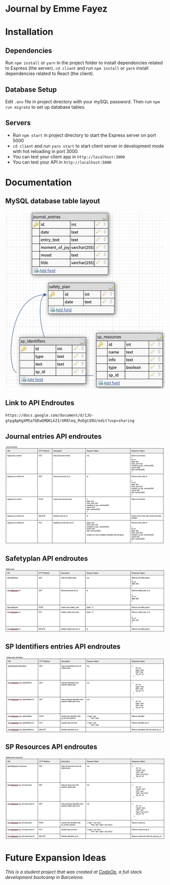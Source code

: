 # Journal by Emme Fayez

# Installation

## Dependencies

Run `npm install` or `yarn` in the project folder to install dependencies
related to Express (the server). `cd client` and run `npm install` or `yarn`
install dependencies related to React (the client).

## Database Setup

Edit `.env` file in project directory with your mySQL password. Then run
`npm run migrate` to set up database tables.

## Servers

- Run `npm start` in project directory to start the Express server on port 5000
- `cd client` and run `yarn start` to start client server in development mode
  with hot reloading in port 3000.
- You can test your client app in `http://localhost:3000`
- You can test your API in `http://localhost:5000`

# Documentation

## MySQL database table layout

![Schema](/readme/schema.png)

## Link to API Endroutes

`https://docs.google.com/document/d/1JU-gtpgApKgXMSa7QEwGMQKLkZ1rUR8leq_RoEgCd9U/edit?usp=sharing`

## Journal entries API endroutes

![Journal entries](/readme/journal_api.png)

## Safetyplan API endroutes

![Safetyplan](/readme/safetyplan_api.png)

## SP Identifiers entries API endroutes

![Identifiers](/readme/identifiers_api.png)

## SP Resources API endroutes

![Resources](/readme/resources_api.png)

# Future Expansion Ideas

_This is a student project that was created at [CodeOp](http://codeop.tech), a
full stack development bootcamp in Barcelona._
